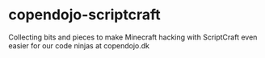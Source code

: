 copendojo-scriptcraft
=====================

Collecting bits and pieces to make Minecraft hacking with ScriptCraft even easier for our code ninjas at copendojo.dk

